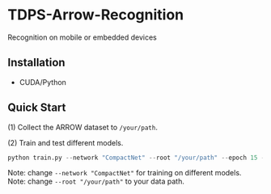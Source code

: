# TDPS-Arrow-Recognition
Recognition on mobile or embedded devices
## Installation
- CUDA/Python
## Quick Start
(1) Collect the ARROW dataset to `/your/path`.

(2) Train and test different models.
```python
python train.py --network "CompactNet" --root "/your/path" --epoch 15 --base_lr 1e-3 --batchsize 64
```
Note: change `--network "CompactNet"` for training on different models.  
Note: change `--root "/your/path"` to your data path.  
